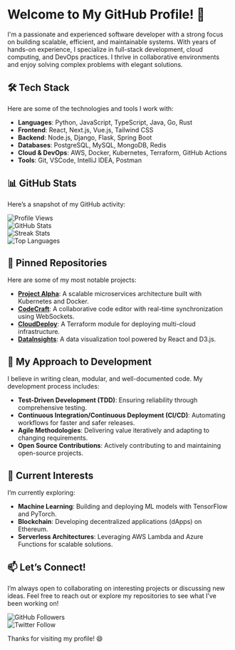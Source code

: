 # Welcome to My GitHub Profile! 👋  

I'm a passionate and experienced software developer with a strong focus on building scalable, efficient, and maintainable systems. With years of hands-on experience, I specialize in full-stack development, cloud computing, and DevOps practices. I thrive in collaborative environments and enjoy solving complex problems with elegant solutions.  

## 🛠️ Tech Stack  
Here are some of the technologies and tools I work with:  
- **Languages**: Python, JavaScript, TypeScript, Java, Go, Rust  
- **Frontend**: React, Next.js, Vue.js, Tailwind CSS  
- **Backend**: Node.js, Django, Flask, Spring Boot  
- **Databases**: PostgreSQL, MySQL, MongoDB, Redis  
- **Cloud & DevOps**: AWS, Docker, Kubernetes, Terraform, GitHub Actions  
- **Tools**: Git, VSCode, IntelliJ IDEA, Postman  

## 📊 GitHub Stats  
Here’s a snapshot of my GitHub activity:  

![Profile Views](https://komarev.com/ghpvc/?username=EdisonHernandez9424&color=blue)  
![GitHub Stats](https://github-readme-stats.vercel.app/api?username=EdisonHernandez9424&show_icons=true&theme=radical)  
![Streak Stats](https://github-readme-streak-stats.herokuapp.com/?user=EdisonHernandez9424&theme=radical)  
![Top Languages](https://github-readme-stats.vercel.app/api/top-langs/?username=EdisonHernandez9424&layout=compact&theme=radical)  

## 🌟 Pinned Repositories  
Here are some of my most notable projects:  
- **[Project Alpha](https://github.com/EdisonHernandez9424/project-alpha)**: A scalable microservices architecture built with Kubernetes and Docker.  
- **[CodeCraft](https://github.com/EdisonHernandez9424/codecraft)**: A collaborative code editor with real-time synchronization using WebSockets.  
- **[CloudDeploy](https://github.com/EdisonHernandez9424/clouddeploy)**: A Terraform module for deploying multi-cloud infrastructure.  
- **[DataInsights](https://github.com/EdisonHernandez9424/datainsights)**: A data visualization tool powered by React and D3.js.  

## 🚀 My Approach to Development  
I believe in writing clean, modular, and well-documented code. My development process includes:  
- **Test-Driven Development (TDD)**: Ensuring reliability through comprehensive testing.  
- **Continuous Integration/Continuous Deployment (CI/CD)**: Automating workflows for faster and safer releases.  
- **Agile Methodologies**: Delivering value iteratively and adapting to changing requirements.  
- **Open Source Contributions**: Actively contributing to and maintaining open-source projects.  

## 🌱 Current Interests  
I’m currently exploring:  
- **Machine Learning**: Building and deploying ML models with TensorFlow and PyTorch.  
- **Blockchain**: Developing decentralized applications (dApps) on Ethereum.  
- **Serverless Architectures**: Leveraging AWS Lambda and Azure Functions for scalable solutions.  

## 📫 Let’s Connect!  
I’m always open to collaborating on interesting projects or discussing new ideas. Feel free to reach out or explore my repositories to see what I’ve been working on!  

![GitHub Followers](https://img.shields.io/github/followers/EdisonHernandez9424?style=social)  
![Twitter Follow](https://img.shields.io/twitter/follow/EdisonHernandez9424?style=social)  

Thanks for visiting my profile! 😄
